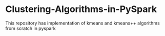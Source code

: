 # Clustering-Algorithms-in-PySpark
This repository has implementation of kmeans and kmeans++ algorithms from scratch in pyspark
